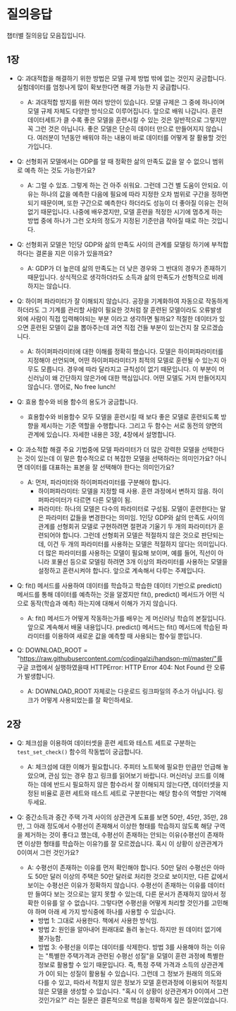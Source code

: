 # 질의응답

챕터별 질의응답 모음집입니다.

## 1장

* Q: 과대적합을 해결하기 위한 방법은 모델 규제 방법 밖에 없는 것인지 궁금합니다. 실험데이터를 엄청나게 많이 확보한다면 해결 가능한 지 궁급합니다.
   * A: 과대적합 방지를 위한 여러 방안이 있습니다. 모델 규제은 그 중에 하나이며 모델 규제 자체도 다양한 방식으로 이루어집니다. 앞으로 배워 나갑니다. 훈련 데이터세트가 클 수록 좋은 모델을 훈련시킬 수 있는 것은 일반적으로 그렇지만 꼭 그런 것은 아닙니다. 좋은 모델은 단순히 데이터 만으로 만들어지지 않습니다. 여러분이 1년동안 배워야 하는 내용이 바로 데이터를 어떻게 잘 활용할 것인가입니다. 

* Q: 선형회귀 모델에서는 GDP를 알 때 정확한 삶의 만족도 값을 알 수 없으니 범위로 예측 하는 것도 가능한가요?
   * A: 그럴 수 있죠. 그렇게 하는 건 아주 쉬워요. 그런데 그건 별 도움이 안되요. 이유는 하나의 값을 예측한 다음에 필요에 따라 지정한 오차 범위로 구간을 정하면 되기 때문이며, 또한 구간으로 예측한다 하더라도 성능이 더 좋아질 이유는 전혀 없기 때문입니다. 나중에 배우겠지만, 모델 훈련을 적정한 시기에 멈추게 하는 방법 중에 하나가 그런 오차의 정도가 지정된 기준만큼 작아질 때로 하는 것입니다. 

* Q: 선형회귀 모델은 1인당 GDP와 삶의 만족도 사이의 관계를 모델링 하기에 부적합하다는 결론을 지은 이유가 있을까요?
  * A: GDP가 더 높은데 삶의 만족도는 더 낮은 경우와 그 반대의 경우가 존재하기 때문입니다. 상식적으로 생각하더라도 소득과 삶의 만족도가 선형적으로 비례하지는 않습니다.

* Q: 하이퍼 파라미터가 잘 이해되지 않습니다. 공장을 기계화하여 자동으로 작동하게 하더라도 그 기계를 관리할 사람이 필요한 것처럼 잘 훈련된 모델이라도 오류발생 외에 사람이 직접 입력해야되는 부분 이라고 생각하면 될까요? 적절한 데이터가 있으면 훈련된 모델이 값을 뽑아주는데 과연 직접 건들 부분이 있는건지 잘 모르겠습니다.
  * A: 하이퍼파라미터에 대한 이해를 정확히 했습니다. 모델은 하이퍼파라미터를 지정해야 선언되며, 어떤 하이퍼파라미터가 최적의 모델로 훈련될 수 있는지 아무도 모릅니다. 경우에 따라 달라지고 규칙성이 없기 때문입니다. 이 부분이 머신러닝이 왜 간단하지 않은가에 대한 핵심입니다. 어떤 모델도 거저 만들어지지 않습니다. 영어로, No free lunch!

* Q: 효용 함수와 비용 함수의 용도가 궁금합니다.
  * 효용함수와 비용함수 모두 모델을 훈련시킬 때 보다 좋은 모델로 훈련되도록 방향을 제시하는 기준 역할을 수행합니다. 그리고 두 함수는 서로 동전의 양면의 관계에 있습니다. 자세한 내용은 3장, 4장에서 설명합니다.

* Q: 과소적합 해결 주요 기법중에 모델 파라미터가 더 많은 강력한 모델을 선택한다는 것이 있는데 이 말은 함수적으로 더 복잡한 모델을 선택하라는 의미인가요? 아니면 데이터를 대표하는 표본을 잘 선택해야 한다는 의미인가요?
  * A: 먼저, 파라미터와 하이퍼파라미터를 구분해야 합니다. 
    * 하이퍼파라미터: 모델을 지정할 때 사용. 훈련 과정에서 변하지 않음. 하이퍼파라미터가 다르면 다른 모델이 됨.
    * 파라미터: 하나의 모델은 다수의 파라미터로 구성됨. 모델이 훈련한다는 말은 파라미터 값들을 변경한다는 의미임.
  1인당 GDP와 삶의 만족도 사이의 관계를 선형회귀 모델로 구현하려면 절편과 기울기 두 개의 파라미터가 훈련되어야 합니다. 그런데 선형회귀 모델은 적절하지 않은 것으로 판단되는데, 이건 두 개의 파라미터를 사용하는 모델은 적절하지 않다는 의미입니다. 더 많은 파라미터를 사용하는 모델이 필요해 보이며, 예를 들어, 직선이 아니라 포물선 등으로 모델링 하려면 3개 이상의 파라미터를 사용하는 모델을 설정하고 훈련시켜야 합니다. 앞으로 계속해서 다루는 주제입니다.
  
* Q: fit() 메서드를 사용하여 데이터를 학습하고 학습한 데이터 기반으로 predict() 메서드를 통해 데이터를 예측하는 것을 알겠지만 fit(), predict() 메서드가 어떤 식으로 동작(학습과 예측) 하는지에 대해서 이해가 가지 않습니다.
  * A: fit() 메서드가 어떻게 작동하는가를 배우는 게 머신러닝 학습의 본질입니다. 앞으로 계속해서 배울 내용입니다. predict()  메서드는 fit() 메서드에 학습된 파라미터를 이용하여 새로운 값을 예측할 때 사용되는 함수일 뿐입니다.

* Q: DOWNLOAD_ROOT = "https://raw.githubusercontent.com/codingalzi/handson-ml/master/"를 구글 코랩에서 실행하였을때 HTTPError: HTTP Error 404: Not Found 란 오류가 발생합니다.
  * A: DOWNLOAD_ROOT 자체로는 다운로드 링크파일의 주소가 아닙니다. 링크가 어떻게 사용되었는를 잘 확인하세요.

## 2장

* Q: 체크섬을 이용하여 데이터셋을 훈련 세트와 테스트 세트로 구분하는 `test_set_check()` 함수의 작동법이 궁금합니다.
  * A: 체크섬에 대한 이해가 필요합니다. 주피터 노트북에 필요한 만큼만 언급해 놓았으며, 관심 있는 경우 참고 링크를 읽어보기 바랍니다. 머신러닝 코드를 이해하는 데에 반드시 필요하지 않은 함수라서 잘 이해되지 않는다면, 데이터셋을 지정된 비율로 훈련 세트와 테스트 세트로 구분한다는 해당 함수의 역할만 기억해두세요. 

* Q: 중간소득과 중간 주택 가격 사이의 상관관계 도표를 보면 50만, 45만, 35만, 28만, 그 아래 정도에서 수평선이 존재해서 이상한 형태를 학습하지 않도록 해당 구역을 제거하는 것이 좋다고 했는데, 수평선이 존재하는 안되는 이유(수평선이 존재하면 이상한 형태를 학습하는 이유?)를 잘 모르겠습니다. 혹시 이 상황이 상관관계가 0이여서 그런 것인가요?
  * A: 수평선이 존재하는 이유를 먼저 확인해야 합니다. 50만 달러 수평선은 아마도 50만 달러 이상의 주택은 50만 달러로 처리한 것으로 보이지만, 다른 값에서 보이는 수평선은 이유가 정확하지 않습니다. 수평선이 존재하는 이유를 데이터만 들여다 보는 것으로는 알지 못할 수 있는데, 다른 문서가 존재하지 않아서 정확한 이유를 알 수 없습니다. 그렇다면 수평선을 어떻게 처리할 것인가를 고민해야 하며 아래 세 가지 방식중에 하나를 사용할 수 있습니다.
    * 방법 1: 그대로 사용한다. 책에서 사용한 방식임.
    * 방법 2: 원인을 알아내어 원래대로 돌려 놓는다. 하지만 원 데이터 없기에 불가능함.
    * 방법 3: 수평선을 이루는 데이터를 삭제한다. 
방법 3를 사용해야 하는 이유는 "특별한 주택가격과 관련된 수평선 성질"을 모델이 훈련 과정에 특별한 정보로 활용할 수 있기 때문입니다. 즉, 특정 주택 가격과 소득의 상관관계가 0이 되는 성질이 활용될 수 있습니다. 그런데 그 정보가 원래의 의도와 다를 수 있고, 따라서 적절치 않은 정보가 모델 훈련과정에 이용되어 적절치 않은 모델을 생성할 수 있습니다. "혹시 이 상황이 상관관계가 0이여서 그런 것인가요?" 라는 질문은 결론적으로 핵심을 정확하게 짚은 질문이었습니다.
